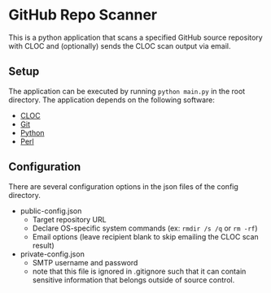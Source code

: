 # GitHub Repo Scanner

This is a python application that scans a specified GitHub source repository with CLOC and (optionally) sends the CLOC scan output via email.

## Setup
The application can be executed by running `python main.py` in the root directory.
The application depends on the following software:
- [CLOC](http://cloc.sourceforge.net/)
- [Git](https://www.python.org/)
- [Python](https://git-scm.com/)
- [Perl](https://www.perl.org/)
    
## Configuration
There are several configuration options in the json files of the config directory. 
- public-config.json
    - Target repository URL
    - Declare OS-specific system commands (ex: `rmdir /s /q` or `rm -rf`)
    - Email options (leave recipient blank to skip emailing the CLOC scan result)
- private-config.json 
    - SMTP username and password
    - note that this file is ignored in .gitignore such that it can contain sensitive information that belongs outside of source control.
